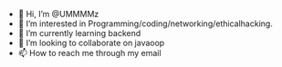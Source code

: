 - 👋 Hi, I’m @UMMMMz
- 👀 I’m interested in Programming/coding/networking/ethicalhacking.
- 🌱 I’m currently learning backend
- 💞️ I’m looking to collaborate on javaoop
- 📫 How to reach me through my email

<!---
UMMMMz/UMMMMz is a ✨ special ✨ repository because its `README.md` (this file) appears on your GitHub profile.
You can click the Preview link to take a look at your changes.
--->
